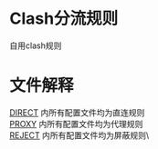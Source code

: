 # Clash分流规则
自用clash规则

# 文件解释
[DIRECT](https://github.com/RealSeek/Clash_Rule_DIY/tree/master/DIRECT) 内所有配置文件均为直连规则\
[PROXY](https://github.com/RealSeek/Clash_Rule_DIY/tree/master/PROXY) 内所有配置文件均为代理规则\
[REJECT](https://github.com/RealSeek/Clash_Rule_DIY/tree/master/REJECT) 内所有配置文件均为屏蔽规则\